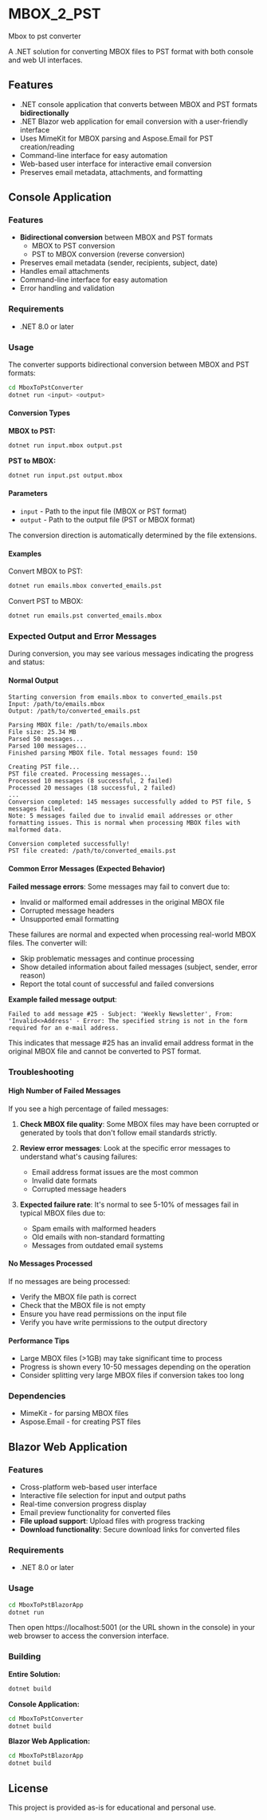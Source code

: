 # MBOX_2_PST
Mbox to pst converter

A .NET solution for converting MBOX files to PST format with both console and web UI interfaces.

## Features

- .NET console application that converts between MBOX and PST formats **bidirectionally**
- .NET Blazor web application for email conversion with a user-friendly interface
- Uses MimeKit for MBOX parsing and Aspose.Email for PST creation/reading
- Command-line interface for easy automation
- Web-based user interface for interactive email conversion
- Preserves email metadata, attachments, and formatting

## Console Application

### Features

- **Bidirectional conversion** between MBOX and PST formats
  - MBOX to PST conversion
  - PST to MBOX conversion (reverse conversion)
- Preserves email metadata (sender, recipients, subject, date)
- Handles email attachments
- Command-line interface for easy automation
- Error handling and validation

### Requirements

- .NET 8.0 or later

### Usage

The converter supports bidirectional conversion between MBOX and PST formats:

```bash
cd MboxToPstConverter
dotnet run <input> <output>
```

#### Conversion Types

**MBOX to PST:**
```bash
dotnet run input.mbox output.pst
```

**PST to MBOX:**
```bash
dotnet run input.pst output.mbox
```

#### Parameters

- `input` - Path to the input file (MBOX or PST format)
- `output` - Path to the output file (PST or MBOX format)

The conversion direction is automatically determined by the file extensions.

#### Examples

Convert MBOX to PST:
```bash
dotnet run emails.mbox converted_emails.pst
```

Convert PST to MBOX:
```bash
dotnet run emails.pst converted_emails.mbox
```

### Expected Output and Error Messages

During conversion, you may see various messages indicating the progress and status:

#### Normal Output
```
Starting conversion from emails.mbox to converted_emails.pst
Input: /path/to/emails.mbox
Output: /path/to/converted_emails.pst

Parsing MBOX file: /path/to/emails.mbox
File size: 25.34 MB
Parsed 50 messages...
Parsed 100 messages...
Finished parsing MBOX file. Total messages found: 150

Creating PST file...
PST file created. Processing messages...
Processed 10 messages (8 successful, 2 failed)
Processed 20 messages (18 successful, 2 failed)
...
Conversion completed: 145 messages successfully added to PST file, 5 messages failed.
Note: 5 messages failed due to invalid email addresses or other formatting issues. This is normal when processing MBOX files with malformed data.

Conversion completed successfully!
PST file created: /path/to/converted_emails.pst
```

#### Common Error Messages (Expected Behavior)

**Failed message errors**: Some messages may fail to convert due to:
- Invalid or malformed email addresses in the original MBOX file
- Corrupted message headers
- Unsupported email formatting

These failures are normal and expected when processing real-world MBOX files. The converter will:
- Skip problematic messages and continue processing
- Show detailed information about failed messages (subject, sender, error reason)
- Report the total count of successful and failed conversions

**Example failed message output**:
```
Failed to add message #25 - Subject: 'Weekly Newsletter', From: 'Invalid<>Address' - Error: The specified string is not in the form required for an e-mail address.
```

This indicates that message #25 has an invalid email address format in the original MBOX file and cannot be converted to PST format.

### Troubleshooting

#### High Number of Failed Messages

If you see a high percentage of failed messages:

1. **Check MBOX file quality**: Some MBOX files may have been corrupted or generated by tools that don't follow email standards strictly.

2. **Review error messages**: Look at the specific error messages to understand what's causing failures:
   - Email address format issues are the most common
   - Invalid date formats
   - Corrupted message headers

3. **Expected failure rate**: It's normal to see 5-10% of messages fail in typical MBOX files due to:
   - Spam emails with malformed headers
   - Old emails with non-standard formatting
   - Messages from outdated email systems

#### No Messages Processed

If no messages are being processed:
- Verify the MBOX file path is correct
- Check that the MBOX file is not empty
- Ensure you have read permissions on the input file
- Verify you have write permissions to the output directory

#### Performance Tips

- Large MBOX files (>1GB) may take significant time to process
- Progress is shown every 10-50 messages depending on the operation
- Consider splitting very large MBOX files if conversion takes too long

### Dependencies

- MimeKit - for parsing MBOX files
- Aspose.Email - for creating PST files

## Blazor Web Application

### Features

- Cross-platform web-based user interface
- Interactive file selection for input and output paths  
- Real-time conversion progress display
- Email preview functionality for converted files
- **File upload support**: Upload files with progress tracking
- **Download functionality**: Secure download links for converted files

### Requirements

- .NET 8.0 or later

### Usage

```bash
cd MboxToPstBlazorApp
dotnet run
```

Then open https://localhost:5001 (or the URL shown in the console) in your web browser to access the conversion interface.

### Building

**Entire Solution:**
```bash
dotnet build
```

**Console Application:**
```bash
cd MboxToPstConverter
dotnet build
```

**Blazor Web Application:**
```bash
cd MboxToPstBlazorApp
dotnet build
```

## License

This project is provided as-is for educational and personal use.

